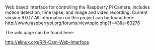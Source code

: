 Web based interface for controlling the Raspberry Pi Camera, includes motion detection, time lapse, and image and video recording.
Current version 6.0.17
All information on this project can be found here: http://www.raspberrypi.org/forums/viewtopic.php?f=43&t=63276

The wiki page can be found here:

http://elinux.org/RPi-Cam-Web-Interface
